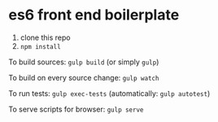 es6 front end boilerplate
=========================

1. clone this repo
2. `npm install`

To build sources:
`gulp build` (or simply `gulp`)

To build on every source change:
`gulp watch`

To run tests:
`gulp exec-tests` (automatically: `gulp autotest`)

To serve scripts for browser:
`gulp serve`
